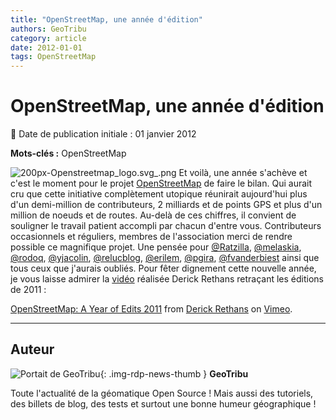 ```yaml
---
title: "OpenStreetMap, une année d'édition"
authors: GeoTribu
category: article
date: 2012-01-01
tags: OpenStreetMap
---
```


# OpenStreetMap, une année d'édition


:calendar: Date de publication initiale : 01 janvier 2012

**Mots-clés :** OpenStreetMap


![200px-Openstreetmap_logo.svg_.png](http://geotribu.net/sites/default/files/Tuto/img/Blog/OSM/200px-Openstreetmap_logo.svg_.png) Et voilà, une année s'achève et c'est le moment pour le projet [OpenStreetMap](http://www.openstreetmap.org/) de faire le bilan. Qui aurait cru que cette initiative complètement utopique réunirait aujourd'hui plus d'un demi-million de contributeurs, 2 milliards et de points GPS et plus d'un million de noeuds et de routes. Au-delà de ces chiffres, il convient de souligner le travail patient accompli par chacun d'entre vous. Contributeurs occasionnels et réguliers, membres de l'association merci de rendre possible ce magnifique projet. Une pensée pour [@Ratzilla](https://twitter.com/#!/RatZillaS), [@melaskia](https://twitter.com/#!/search/realtime/melaskia), [@rodoq](https://twitter.com/#!/rodoq), [@yjacolin](https://twitter.com/#!/yjacolin), [@relucblog](https://twitter.com/#!/relucblog), [@erilem](https://twitter.com/#!/erilem), [@pgira](https://twitter.com/#!/pgira), [@fvanderbiest](https://twitter.com/#!/fvanderbiest) ainsi que tous ceux que j'aurais oubliés. Pour fêter dignement cette nouvelle année, je vous laisse admirer la [vidéo](http://vimeo.com/34404102) réalisée Derick Rethans retraçant les éditions de 2011 :



[OpenStreetMap: A Year of Edits 2011](http://vimeo.com/34404102) from [Derick Rethans](http://vimeo.com/derickr) on [Vimeo](http://vimeo.com).



----

## Auteur

![Portait de GeoTribu](https://cdn.geotribu.fr/images/internal/charte/geotribu\_logo\_64x64.png){: .img-rdp-news-thumb }
**GeoTribu**

Toute l'actualité de la géomatique Open Source ! Mais aussi des tutoriels, des billets de blog, des tests et surtout une bonne humeur géographique !
